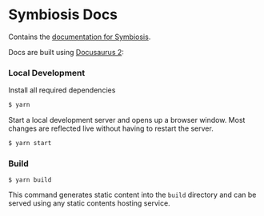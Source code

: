 # Symbiosis Docs

Contains the [documentation for Symbiosis](https://docs.symbiosis.host).

Docs are built using [Docusaurus 2](https://docusaurus.io/):

### Local Development

Install all required dependencies
```bash
$ yarn
```

Start a local development server and opens up a browser window. Most changes are reflected live without having to restart the server.
```bash
$ yarn start
```


### Build

```
$ yarn build
```

This command generates static content into the `build` directory and can be served using any static contents hosting service.
